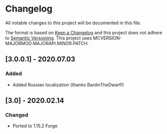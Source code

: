 # Changelog
All notable changes to this project will be documented in this file.

The format is based on [Keep a Changelog](http://keepachangelog.com/en/1.0.0/) and this project does not adhere to [Semantic Versioning](http://semver.org/spec/v2.0.0.html).
This project uses MCVERSION-MAJORMOD.MAJORAPI.MINOR.PATCH.

## [3.0.0.1] - 2020.07.03
### Added
- Added Russian localization (thanks BardinTheDwarf!)

## [3.0] - 2020.02.14
### Changed
- Ported to 1.15.2 Forge